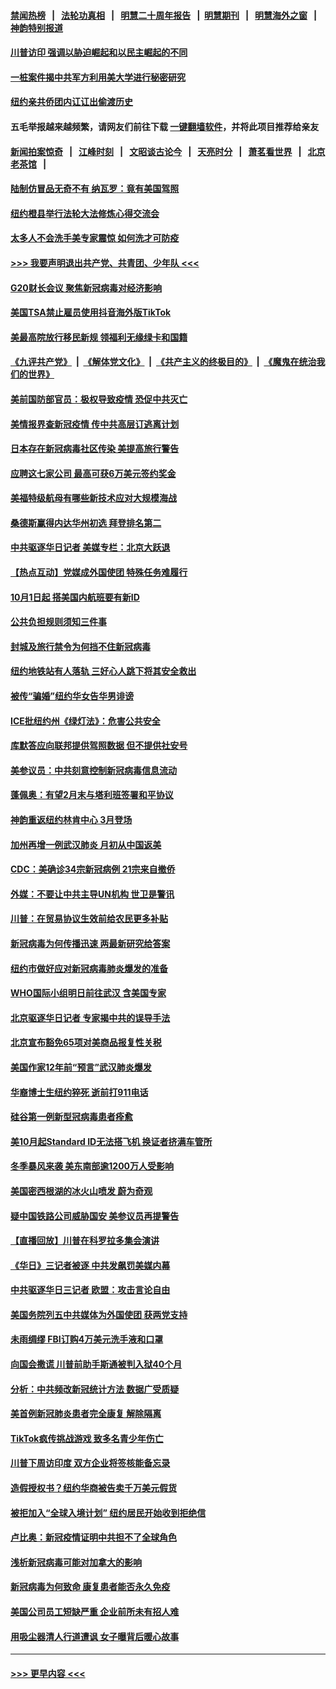 #### [禁闻热榜](热点新闻.md?=0)  &nbsp;&nbsp;|&nbsp;&nbsp; [法轮功真相](https://github.com/gfw-breaker/truth/blob/master/README.md?=0) &nbsp;&nbsp;|&nbsp;&nbsp; [明慧二十周年报告](https://github.com/gfw-breaker/mh-reports/blob/master/README.md?=0) &nbsp;&nbsp;|&nbsp;&nbsp;[明慧期刊](https://github.com/gfw-breaker/mh-qikan) &nbsp;&nbsp;|&nbsp;&nbsp; [明慧海外之窗](https://github.com/gfw-breaker/mh-news/blob/master/README.md?=0) &nbsp;&nbsp;|&nbsp;&nbsp; [神韵特别报道](https://github.com/gfw-breaker/mh-news/blob/master/shenyun.md?=0)
#### [川普访印 强调以胁迫崛起和以民主崛起的不同](../pages/nsc412/n11891855.md?t=02242202) 
#### [一桩案件揭中共军方利用美大学进行秘密研究](../pages/nsc412/n11891206.md?t=02242202) 
#### [纽约亲共侨团内讧讧出偷渡历史](../pages/nsc412/n11891235.md?t=02242202) 
#### 五毛举报越来越频繁，请网友们前往下载 [一键翻墙软件](https://github.com/gfw-breaker/ssr-accounts)，并将此项目推荐给亲友
#### [新闻拍案惊奇](https://github.com/gfw-breaker/banned-news/blob/master/pages/link4.md) &nbsp;&nbsp;|&nbsp;&nbsp; [江峰时刻](https://github.com/gfw-breaker/banned-news/blob/master/pages/link4.md) &nbsp;&nbsp;|&nbsp;&nbsp; [文昭谈古论今](https://github.com/gfw-breaker/banned-news/blob/master/pages/link4.md) &nbsp;&nbsp;|&nbsp;&nbsp; [天亮时分](https://github.com/gfw-breaker/banned-news/blob/master/pages/link4.md) &nbsp;&nbsp;|&nbsp;&nbsp; [萧茗看世界](https://github.com/gfw-breaker/banned-news/blob/master/pages/link4.md) &nbsp;&nbsp;|&nbsp;&nbsp; [北京老茶馆](https://github.com/gfw-breaker/banned-news/blob/master/pages/link4.md) &nbsp;&nbsp;|&nbsp;&nbsp; 
#### [陆制仿冒品无奇不有 纳瓦罗：竟有美国驾照](../pages/nsc412/n11890953.md?t=02242202) 
#### [纽约橙县举行法轮大法修炼心得交流会](../pages/nsc412/n11890760.md?t=02242202) 
#### [太多人不会洗手美专家震惊 如何洗才可防疫](../pages/nsc412/n11875866.md?t=02242202) 
#### [>>> 我要声明退出共产党、共青团、少年队 <<<](https://github.com/begood0513/goodnews/blob/master/quit/letter.md) 
#### [G20财长会议 聚焦新冠病毒对经济影响](../pages/nsc412/n11890400.md?t=02242202) 
#### [美国TSA禁止雇员使用抖音海外版TikTok](../pages/nsc412/n11890500.md?t=02242202) 
#### [美最高院放行移民新规 领福利无缘绿卡和国籍](../pages/nsc412/n11889500.md?t=02242202) 
#### [《九评共产党》](https://github.com/begood0513/9ping.md/blob/master/README.md) &nbsp;|&nbsp; [《解体党文化》](../../../../jtdwh.md/blob/master/README.md)  &nbsp;|&nbsp; [《共产主义的终极目的》](../../../../gczydzjmd.md/blob/master/README.md) &nbsp;|&nbsp; [《魔鬼在统治我们的世界》](../../../../mgztzwmdsj.md/blob/master/README.md) 
#### [美前国防部官员：极权导致疫情 恐促中共灭亡](../pages/nsc412/n11889092.md?t=02242202) 
#### [美情报界查新冠疫情 传中共高层订逃离计划](../pages/nsc412/n11888161.md?t=02242202) 
#### [日本存在新冠病毒社区传染 美提高旅行警告](../pages/nsc412/n11889917.md?t=02242202) 
#### [应聘这七家公司 最高可获6万美元签约奖金](../pages/nsc412/n11879446.md?t=02242202) 
#### [美福特级航母有哪些新技术应对大规模海战](../pages/nsc412/n11882087.md?t=02242202) 
#### [桑德斯赢得内达华州初选 拜登排名第二](../pages/nsc412/n11888760.md?t=02242202) 
#### [中共驱逐华日记者 美媒专栏：北京大跃退](../pages/nsc412/n11888453.md?t=02242202) 
#### [【热点互动】党媒成外国使团 特殊任务难履行](../pages/nsc412/n11888306.md?t=02242202) 
#### [10月1日起 搭美国内航班要有新ID](../pages/nsc412/n11888243.md?t=02242202) 
#### [公共负担规则须知三件事](../pages/nsc412/n11888123.md?t=02242202) 
#### [封城及旅行禁令为何挡不住新冠病毒](../pages/nsc412/n11888067.md?t=02242202) 
#### [纽约地铁站有人落轨   三好心人跳下将其安全救出](../pages/nsc412/n11888088.md?t=02242202) 
#### [被传“骗婚”纽约华女告华男诽谤](../pages/nsc412/n11887303.md?t=02242202) 
#### [ICE批纽约州《绿灯法》：危害公共安全](../pages/nsc412/n11887285.md?t=02242202) 
#### [库默答应向联邦提供驾照数据 但不提供社安号](../pages/nsc412/n11887269.md?t=02242202) 
#### [美参议员：中共刻意控制新冠病毒信息流动](../pages/nsc412/n11887949.md?t=02242202) 
#### [蓬佩奥：有望2月末与塔利班签署和平协议](../pages/nsc412/n11887248.md?t=02242202) 
#### [神韵重返纽约林肯中心 3月登场](../pages/nsc412/n11885013.md?t=02242202) 
#### [加州再增一例武汉肺炎 月初从中国返美](../pages/nsc412/n11886929.md?t=02242202) 
#### [CDC：美确诊34宗新冠病例 21宗来自撤侨](../pages/nsc412/n11886795.md?t=02242202) 
#### [外媒：不要让中共主导UN机构 世卫是警讯](../pages/nsc412/n11886401.md?t=02242202) 
#### [川普：在贸易协议生效前给农民更多补贴](../pages/nsc412/n11886549.md?t=02242202) 
#### [新冠病毒为何传播迅速 两最新研究给答案](../pages/nsc412/n11886505.md?t=02242202) 
#### [纽约市做好应对新冠病毒肺炎爆发的准备](../pages/nsc412/n11885019.md?t=02242202) 
#### [WHO国际小组明日前往武汉 含美国专家](../pages/nsc412/n11886380.md?t=02242202) 
#### [北京驱逐华日记者 专家揭中共的误导手法](../pages/nsc412/n11886124.md?t=02242202) 
#### [北京宣布豁免65项对美商品报复性关税](../pages/nsc412/n11885960.md?t=02242202) 
#### [美国作家12年前“预言”武汉肺炎爆发](../pages/nsc412/n11885487.md?t=02242202) 
#### [华裔博士生纽约猝死  逝前打911电话](../pages/nsc412/n11885007.md?t=02242202) 
#### [硅谷第一例新型冠病毒患者痊愈](../pages/nsc412/n11885163.md?t=02242202) 
#### [美10月起Standard ID无法搭飞机  换证者挤满车管所](../pages/nsc412/n11885036.md?t=02242202) 
#### [冬季暴风来袭 美东南部逾1200万人受影响](../pages/nsc412/n11884620.md?t=02242202) 
#### [美国密西根湖的冰火山喷发 蔚为奇观](../pages/nsc412/n11884842.md?t=02242202) 
#### [疑中国铁路公司威胁国安 美参议员再提警告](../pages/nsc412/n11884300.md?t=02242202) 
#### [【直播回放】川普在科罗拉多集会演讲](../pages/nsc412/n11883640.md?t=02242202) 
#### [《华日》三记者被逐 中共发飙罚美媒内幕](../pages/nsc412/n11884184.md?t=02242202) 
#### [中共驱逐华日三记者 欧盟：攻击言论自由](../pages/nsc412/n11884179.md?t=02242202) 
#### [美国务院列五中共媒体为外国使团 获两党支持](../pages/nsc412/n11883954.md?t=02242202) 
#### [未雨绸缪 FBI订购4万美元洗手液和口罩](../pages/nsc412/n11883960.md?t=02242202) 
#### [向国会撒谎 川普前助手斯通被判入狱40个月](../pages/nsc412/n11883930.md?t=02242202) 
#### [分析：中共频改新冠统计方法 数据广受质疑](../pages/nsc412/n11883875.md?t=02242202) 
#### [美首例新冠肺炎患者完全康复 解除隔离](../pages/nsc412/n11883754.md?t=02242202) 
#### [TikTok疯传挑战游戏 致多名青少年伤亡](../pages/nsc412/n11883598.md?t=02242202) 
#### [川普下周访印度 双方企业将签核能备忘录](../pages/nsc412/n11883604.md?t=02242202) 
#### [造假授权书？纽约华商被告卖千万美元假货](../pages/nsc412/n11882429.md?t=02242202) 
#### [被拒加入“全球入境计划”  纽约居民开始收到拒绝信](../pages/nsc412/n11882417.md?t=02242202) 
#### [卢比奥：新冠疫情证明中共担不了全球角色](../pages/nsc412/n11881340.md?t=02242202) 
#### [浅析新冠病毒可能对加拿大的影响](../pages/nsc412/n11879775.md?t=02242202) 
#### [新冠病毒为何致命 康复患者能否永久免疫](../pages/nsc412/n11881488.md?t=02242202) 
#### [美国公司员工短缺严重 企业前所未有招人难](../pages/nsc412/n11881792.md?t=02242202) 
#### [用吸尘器清人行道遭讽 女子曝背后暖心故事](../pages/nsc412/n11881702.md?t=02242202) 

----
#### [ >>> 更早内容 <<< ](../indexes/nsc412-earlier.md)

